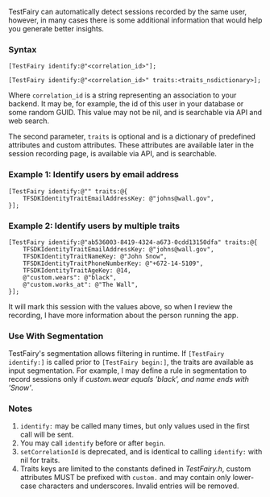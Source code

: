 TestFairy can automatically detect sessions recorded by the same user, however, in many cases there is some additional information that would help you generate better insights. 

### Syntax

`[TestFairy identify:@"<correlation_id>"];`

`[TestFairy identify:@"<correlation_id>" traits:<traits_nsdictionary>];`

Where `correlation_id` is a string representing an association to your backend. It may be, for example, the id of this user in your database or some random GUID. This value may not be nil, and is searchable via API and web search.

The second parameter, `traits` is optional and is a dictionary of predefined attributes and custom attributes. These attributes are available later in the session recording page, is available via API, and is searchable.

### Example 1: Identify users by email address

```
[TestFairy identify:@"" traits:@{
    TFSDKIdentityTraitEmailAddressKey: @"johns@wall.gov",
}];
```


### Example 2: Identify users by multiple traits

```
[TestFairy identify:@"ab536003-8419-4324-a673-0cdd13150dfa" traits:@{
    TFSDKIdentityTraitEmailAddressKey: @"johns@wall.gov",
    TFSDKIdentityTraitNameKey: @"John Snow",
    TFSDKIdentityTraitPhoneNumberKey: @"+672-14-5109",
    TFSDKIdentityTraitAgeKey: @14,
    @"custom.wears": @"black",
    @"custom.works_at": @"The Wall",
}];
```

It will mark this session with the values above, so when I review the recording, I have more information about the person running the app.

### Use With Segmentation

TestFairy's segmentation allows filtering in runtime. If `[TestFairy identify:]` is called prior to `[TestFairy begin:]`, the traits are available as input segmentation. For example, I may define a rule in segmentation to record sessions only if *custom.wear equals 'black', and name ends with 'Snow'*.

### Notes

1. `identify:` may be called many times, but only values used in the first call will be sent. 
2. You may call `identify` before or after `begin`.
3. `setCorrelationId` is deprecated, and is identical to calling `identify:` with nil for traits.
4. Traits keys are limited to the constants defined in *TestFairy.h*, custom attributes MUST be prefixed with `custom.` and may contain only lower-case characters and underscores. Invalid entries will be removed.
